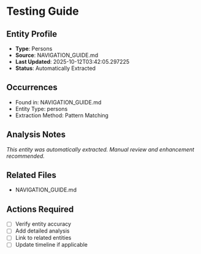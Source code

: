 # Testing Guide

## Entity Profile
- **Type**: Persons
- **Source**: NAVIGATION_GUIDE.md
- **Last Updated**: 2025-10-12T03:42:05.297225
- **Status**: Automatically Extracted

## Occurrences
- Found in: NAVIGATION_GUIDE.md
- Entity Type: persons
- Extraction Method: Pattern Matching

## Analysis Notes
*This entity was automatically extracted. Manual review and enhancement recommended.*

## Related Files
- NAVIGATION_GUIDE.md

## Actions Required
- [ ] Verify entity accuracy
- [ ] Add detailed analysis
- [ ] Link to related entities
- [ ] Update timeline if applicable
